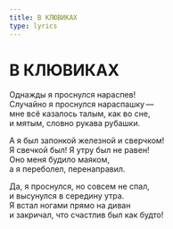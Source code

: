 ```yaml
---
title: В КЛЮВИКАХ
type: lyrics
---
```


<h1>В&nbsp;КЛЮВИКАХ</h1>

<section>

Однажды я проснулся нараспев!\
Случайно я проснулся нараспашку&thinsp;&mdash;&thinsp;\
мне всё казалось талым, как во сне,\
и мятым, словно рукава рубашки.

А я был запонкой железной и сверчком!\
Я свечкой был! Я утру был не равен!\
Оно меня будило маяком,\
а я переболел, перенаправил.

Да, я проснулся, но совсем не спал,\
и высунулся в середину утра.\
Я встал ногами прямо на диван\
и закричал, что счастлив был как будто!

</section>
